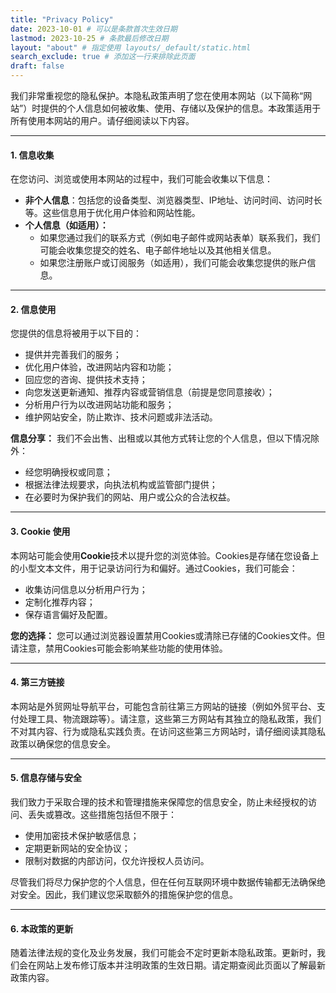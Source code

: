 ```yaml
---
title: "Privacy Policy"
date: 2023-10-01 # 可以是条款首次生效日期
lastmod: 2023-10-25 # 条款最后修改日期
layout: "about" # 指定使用 layouts/_default/static.html
search_exclude: true # 添加这一行来排除此页面
draft: false
---
```





我们非常重视您的隐私保护。本隐私政策声明了您在使用本网站（以下简称“网站”）时提供的个人信息如何被收集、使用、存储以及保护的信息。本政策适用于所有使用本网站的用户。请仔细阅读以下内容。

---

#### **1. 信息收集**
在您访问、浏览或使用本网站的过程中，我们可能会收集以下信息：

- **非个人信息**：包括您的设备类型、浏览器类型、IP地址、访问时间、访问时长等。这些信息用于优化用户体验和网站性能。
- **个人信息（如适用）：**
  - 如果您通过我们的联系方式（例如电子邮件或网站表单）联系我们，我们可能会收集您提交的姓名、电子邮件地址以及其他相关信息。
  - 如果您注册账户或订阅服务（如适用），我们可能会收集您提供的账户信息。

---

#### **2. 信息使用**
您提供的信息将被用于以下目的：

- 提供并完善我们的服务；
- 优化用户体验，改进网站内容和功能；
- 回应您的咨询、提供技术支持；
- 向您发送更新通知、推荐内容或营销信息（前提是您同意接收）；
- 分析用户行为以改进网站功能和服务；
- 维护网站安全，防止欺诈、技术问题或非法活动。

**信息分享：**
我们不会出售、出租或以其他方式转让您的个人信息，但以下情况除外：
- 经您明确授权或同意；
- 根据法律法规要求，向执法机构或监管部门提供；
- 在必要时为保护我们的网站、用户或公众的合法权益。

---

#### **3. Cookie 使用**
本网站可能会使用**Cookie**技术以提升您的浏览体验。Cookies是存储在您设备上的小型文本文件，用于记录访问行为和偏好。通过Cookies，我们可能会：

- 收集访问信息以分析用户行为；
- 定制化推荐内容；
- 保存语言偏好及配置。

**您的选择：**
您可以通过浏览器设置禁用Cookies或清除已存储的Cookies文件。但请注意，禁用Cookies可能会影响某些功能的使用体验。

---

#### **4. 第三方链接**
本网站是外贸网址导航平台，可能包含前往第三方网站的链接（例如外贸平台、支付处理工具、物流跟踪等）。请注意，这些第三方网站有其独立的隐私政策，我们不对其内容、行为或隐私实践负责。在访问这些第三方网站时，请仔细阅读其隐私政策以确保您的信息安全。

---

#### **5. 信息存储与安全**
我们致力于采取合理的技术和管理措施来保障您的信息安全，防止未经授权的访问、丢失或篡改。这些措施包括但不限于：

- 使用加密技术保护敏感信息；
- 定期更新网站的安全协议；
- 限制对数据的内部访问，仅允许授权人员访问。

尽管我们将尽力保护您的个人信息，但在任何互联网环境中数据传输都无法确保绝对安全。因此，我们建议您采取额外的措施保护您的信息。

---


#### **6. 本政策的更新**
随着法律法规的变化及业务发展，我们可能会不定时更新本隐私政策。更新时，我们会在网站上发布修订版本并注明政策的生效日期。请定期查阅此页面以了解最新政策内容。




